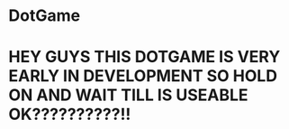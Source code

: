 # DotGame
# HEY GUYS THIS DOTGAME IS VERY EARLY IN DEVELOPMENT SO HOLD ON AND WAIT TILL IS USEABLE OK??????????!!
